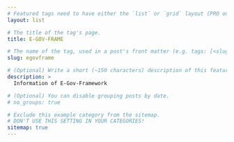 ```yaml
---
# Featured tags need to have either the `list` or `grid` layout (PRO only).
layout: list

# The title of the tag's page.
title: E-GOV-FRAME

# The name of the tag, used in a post's front matter (e.g. tags: [<slug>]).
slug: egovframe

# (Optional) Write a short (~150 characters) description of this featured tag.
description: >
  Information of E-Gov-Framework

# (Optional) You can disable grouping posts by date.
# no_groups: true

# Exclude this example category from the sitemap.
# DON'T USE THIS SETTING IN YOUR CATEGORIES!
sitemap: true
---
```

